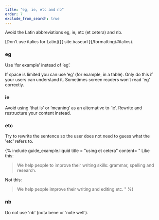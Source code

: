 ```yaml
---
title: "eg, ie, etc and nb"
order: 7
exclude_from_search: true
---
```


Avoid the Latin abbreviations eg, ie, etc (et cetera) and nb.

[Don't use italics for Latin]({{ site.baseurl }}/formatting/#italics).

### eg

Use ‘for example’ instead of ‘eg’.

If space is limited you can use &#8217;eg&#8217; (for example, in a table). Only do this if your users can understand it. Sometimes screen readers won’t read 'eg' correctly.

### ie

Avoid using ‘that is’ or ‘meaning’ as an alternative to ‘ie’. Rewrite and restructure your content instead.

### etc

Try to rewrite the sentence so the user does not need to guess what the 'etc' refers to.

{% include guide_example.liquid
  title = "using et cetera"
  content= "
Like this:

> We help people to improve their writing skills: grammar, spelling and research.

Not this:

> We help people improve their writing and editing etc.
"
%}

### nb

Do not use 'nb' (nota bene or ‘note well’).
